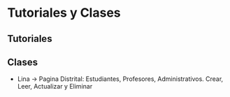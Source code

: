 
# Tutoriales y Clases

## Tutoriales


## Clases

* Lina -> Pagina Distrital: Estudiantes, Profesores, Administrativos. Crear, Leer, Actualizar y Eliminar